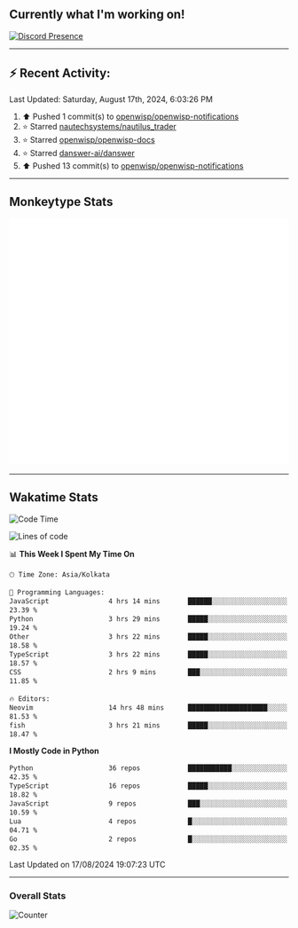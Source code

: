 ## Currently what I'm working on!
[![Discord Presence](https://lanyard.cnrad.dev/api/534981034400284712)](https://discord.com/users/534981034400284712)

---

## :zap: Recent Activity:
<!--RECENT_ACTIVITY:last_update-->
Last Updated: Saturday, August 17th, 2024, 6:03:26 PM
<!--RECENT_ACTIVITY:last_update_end-->
<!--RECENT_ACTIVITY:start-->
1. ⬆️ Pushed 1 commit(s) to [openwisp/openwisp-notifications](https://github.com/openwisp/openwisp-notifications)<br>
2. ⭐ Starred [nautechsystems/nautilus_trader](https://github.com/nautechsystems/nautilus_trader)<br>
3. ⭐ Starred [openwisp/openwisp-docs](https://github.com/openwisp/openwisp-docs)<br>
4. ⭐ Starred [danswer-ai/danswer](https://github.com/danswer-ai/danswer)<br>
5. ⬆️ Pushed 13 commit(s) to [openwisp/openwisp-notifications](https://github.com/openwisp/openwisp-notifications)<br>
<!--RECENT_ACTIVITY:end-->

---

## Monkeytype Stats
<a href="https://monkeytype.com/profile/dhanus">
  <img src="https://raw.githubusercontent.com/Dhanus3133/Dhanus3133/monkeytype/monkeytype-lb.svg" alt="Monkeytype Profile" />
</a>

---

## Wakatime Stats
<!--START_SECTION:waka-->
![Code Time](http://img.shields.io/badge/Code%20Time-2%2C089%20hrs%2022%20mins-blue)

![Lines of code](https://img.shields.io/badge/From%20Hello%20World%20I%27ve%20Written-5.8%20million%20lines%20of%20code-blue)

📊 **This Week I Spent My Time On** 

```text
🕑︎ Time Zone: Asia/Kolkata

💬 Programming Languages: 
JavaScript               4 hrs 14 mins       ██████░░░░░░░░░░░░░░░░░░░   23.39 % 
Python                   3 hrs 29 mins       █████░░░░░░░░░░░░░░░░░░░░   19.24 % 
Other                    3 hrs 22 mins       █████░░░░░░░░░░░░░░░░░░░░   18.58 % 
TypeScript               3 hrs 22 mins       █████░░░░░░░░░░░░░░░░░░░░   18.57 % 
CSS                      2 hrs 9 mins        ███░░░░░░░░░░░░░░░░░░░░░░   11.85 % 

🔥 Editors: 
Neovim                   14 hrs 48 mins      ████████████████████░░░░░   81.53 % 
fish                     3 hrs 21 mins       █████░░░░░░░░░░░░░░░░░░░░   18.47 % 
```

**I Mostly Code in Python** 

```text
Python                   36 repos            ███████████░░░░░░░░░░░░░░   42.35 % 
TypeScript               16 repos            █████░░░░░░░░░░░░░░░░░░░░   18.82 % 
JavaScript               9 repos             ███░░░░░░░░░░░░░░░░░░░░░░   10.59 % 
Lua                      4 repos             █░░░░░░░░░░░░░░░░░░░░░░░░   04.71 % 
Go                       2 repos             █░░░░░░░░░░░░░░░░░░░░░░░░   02.35 % 
```




 Last Updated on 17/08/2024 19:07:23 UTC
<!--END_SECTION:waka-->
---

### Overall Stats

<img src="https://moe-counter.glitch.me/get/@Dhanus3133?theme=asoul" alt="Counter" />
